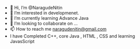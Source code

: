 - 👋 Hi, I’m @NaragudeNitin
- 👀 I’m interested in developmenet.
- 🌱 I’m currently learning Advance Java 
- 💞️ I’m looking to collaborate on ...
- 📫 How to reach me naragudenitin@gmail.com
- I have Completed C++, core Java , HTML , CSS and learning JavasScript 
<!---
NaragudeNitin/NaragudeNitin is a ✨ special ✨ repository because its `README.md` (this file) appears on your GitHub profile.
You can click the Preview link to take a look at your changes.
--->
